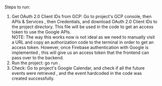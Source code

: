 Steps to run:
1) Get OAuth 2.0 Client IDs from GCP: Go to
 project's GCP console, then APIs & Services
 , then Credentials, and download OAuth 2.0
  Client IDs to the project directory. This
   file will be used in the code to get an access
    token to
    use the Google APIs. <br/>
NOTE: The way this works now is not ideal as we
 need to manually visit a URL and copy an
  authorization code to the terminal in order
   to get an access token. However, once
    Firebase authentication with Google is
     implemented
    , this will give us an access token that
     the frontend can pass over to the backend.
2) Run the project: go run . <br/>
3) Check: Go to project's Google Calendar, and
 check if all the future events were retrieved
 , and the event hardcoded in the code was created
  successfully. 